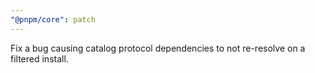 ```yaml
---
"@pnpm/core": patch
---
```


Fix a bug causing catalog protocol dependencies to not re-resolve on a filtered install.
